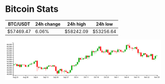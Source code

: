# Bitcoin Stats

BTC/USDT|24h change|24h high|24h low|
|---|---|---|---|
|$57469.47|6.06%|$58242.09|$53256.64|

<img src="./chart.svg">
